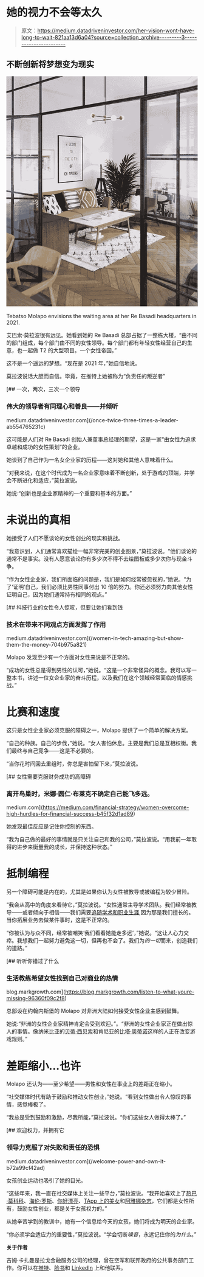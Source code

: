 # 她的视力不会等太久

> 原文：<https://medium.datadriveninvestor.com/her-vision-wont-have-long-to-wait-821aa13d6a04?source=collection_archive---------3----------------------->

## 不断创新将梦想变为现实

![](img/c9a4b2c04ee0aae3d85ea841f1235486.png)

Tebatso Molapo envisions the waiting area at her Re Basadi headquarters in 2021.

艾巴索·莫拉波很有远见。她看到她的 Re Basadi 总部占据了一整栋大楼，“由不同的部门组成，每个部门由不同的女性领导。每个部门都有年轻女性经营自己的生意，也一起做 T2 的大型项目。一个女性帝国。”

这不是一个遥远的梦想。“现在是 2021 年，”她自信地说。

莫拉波说话大胆而自信。毕竟，在推特上她被称为“负责任的叛逆者”

[](/once-twice-three-times-a-leader-ab554765231c) [## 一次，两次，三次一个领导

### 伟大的领导者有同理心和善良——并倾听

medium.datadriveninvestor.com](/once-twice-three-times-a-leader-ab554765231c) 

这可能是人们对 Re Basadi 创始人兼董事总经理的期望，这是一家“由女性为追求卓越和成功的女性策划”的企业。

她谈到了自己作为一名女企业家的历程——这对她和其他人意味着什么。

“对我来说，在这个时代成为一名企业家意味着不断创新，处于游戏的顶端，并学会不断进化和适应，”莫拉波说。

她说:“创新也是企业家精神的一个重要和基本的方面。”

# 未说出的真相

她接受了人们不愿谈论的女性创业的现实和挑战。

“我意识到，人们通常喜欢描绘一幅非常完美的创业图景，”莫拉波说。“他们谈论的通常不是事实。没有人愿意谈论你有多少次不得不去绘图板或多少次你与现金斗争。

“作为女性企业家，我们所面临的问题是，我们是如何经常被忽视的，”她说。“为了‘证明’自己，我们必须比男性同事付出 10 倍的努力。你还必须努力向其他女性证明自己，因为她们通常持有相同的观点。”

[](/women-in-tech-amazing-but-show-them-the-money-704b975a821) [## 科技行业的女性令人惊叹，但要让她们看到钱

### 技术在带来不同观点方面发挥了作用

medium.datadriveninvestor.com](/women-in-tech-amazing-but-show-them-the-money-704b975a821) 

Molapo 发现至少有一个方面对女性来说是不正常的。

“成功的女性总是得到男性的认可，”她说。“这是一个非常怪异的概念。我可以写一整本书，讲述一位女企业家的奋斗历程，以及我们在这个领域经常面临的情感挑战。”

# 比赛和速度

这只是女性企业家必须克服的障碍之一，Molapo 提供了一个简单的解决方案。

“自己的种族。自己的步伐，”她说。“女人害怕休息。主要是我们总是互相权衡。我们最终与自己竞争——这是不必要的。

“当你花时间回去重组时，你总是害怕留下来，”莫拉波说。

[](https://medium.com/financial-strategy/women-overcome-high-hurdles-for-financial-success-b45f32d1ad89) [## 女性需要克服财务成功的高障碍

### 离开鸟巢时，米娜·圆仁·布莱克不确定自己能飞多远。

medium.com](https://medium.com/financial-strategy/women-overcome-high-hurdles-for-financial-success-b45f32d1ad89) 

她发现最佳反应是记住你控制的东西。

“我为自己做的最好的事情就是只关注自己和我的公司，”莫拉波说。“用我前一年取得的进步来衡量我的成长，并保持这种状态。”

# 抵制编程

另一个障碍可能是内在的，尤其是如果你认为女性被教导或被编程为较少冒险。

“我会从高中的角度来看待它，”莫拉波说。“女性通常主导学术团队。我们经常被教导——或者倾向于相信——我们需要[追随学术和职业生涯](https://medium.com/@JKatzaman/women-in-tech-amazing-but-show-them-the-money-704b975a821),因为那是我们擅长的。当你拓展业务去做某件事时，这是不正常的。

“你被认为与众不同，经常被嘲笑‘我们看看她能走多远’，”她说。“这让人心力交瘁。我想我们一起努力避免这一切，但再也不会了。我们为*的一切*而来，创造我们的道路。”

[](https://blog.markgrowth.com/listen-to-what-youre-missing-96360f09c2f8) [## 听听你错过了什么

### 生活教练希望女性找到自己对商业的热情

blog.markgrowth.com](https://blog.markgrowth.com/listen-to-what-youre-missing-96360f09c2f8) 

总部设在约翰内斯堡的 Molapo 对非洲大陆如何接受女性企业主感到鼓舞。

她说:“非洲的女性企业家精神肯定会受到欢迎。”。“非洲的女性企业家正在做出惊人的事情。像纳米比亚的[贝蒂·西贝索](https://twitter.com/bettysibeso)和肯尼亚的[比塔·奥蒂诺](https://twitter.com/Bigeyed_bee)这样的人正在改变游戏规则。”

# 差距缩小…也许

Molapo 还认为——至少希望——男性和女性在事业上的差距正在缩小。

“社交媒体时代有助于鼓励和推动女性创业，”她说。“看到女性做出令人惊叹的事情，感觉棒极了。

“我总是受到鼓励和激励，尽我所能，”莫拉波说。“你们这些女人做得太棒了。”

[](/welcome-power-and-own-it-b72a99cf42ad) [## 欢迎权力，并拥有它

### 领导力克服了对失败和责任的恐惧

medium.datadriveninvestor.com](/welcome-power-and-own-it-b72a99cf42ad) 

女孩创业运动也吸引了她的目光。

“这些年来，我一直在社交媒体上关注一些平台，”莫拉波说。“我开始喜欢上了[热巴·莫科科](https://twitter.com/RebaMokgoko)、[海伦·罗斯](https://twitter.com/hellenrosesa)、[你好漂亮](https://twitter.com/helloprettysa)、[TApp 上的美女](https://twitter.com/BeautyonTApp)和[阿雅娜杂志](https://twitter.com/AyanaMagazine_)，它们都是女性所有，鼓励女性创业，都是关于女孩权力的。”

从她辛苦学到的教训中，她有一个信息给今天的女孩，她们将成为明天的企业家。

“你必须学会适应力的重要性，”莫拉波说。“学会切断*噪音*，永远记住你的*为什么*。”

**关于作者**

吉姆·卡扎曼是拉戈金融服务公司的经理，曾在空军和联邦政府的公共事务部门工作。你可以在[推特](https://twitter.com/JKatzaman)、[脸书](https://www.facebook.com/jim.katzaman)和 [LinkedIn](https://www.linkedin.com/in/jim-katzaman-33641b21/) 上和他联系。